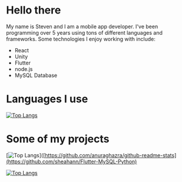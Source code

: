 # **Hello there**

My name is Steven and I am a mobile app developer. I've been programming over 5 years using tons of different languages and frameworks. Some technologies I enjoy working with include:
* React
* Unity
* Flutter
* node.js
* MySQL Database

# **Languages I use**

[![Top Langs](https://github-readme-stats.vercel.app/api/top-langs/?username=sheahann&theme=tokyonight&card_width=1000)](https://github.com/sheahann?tab=repositories)

# **Some of my projects**

[![Top Langs](https://github-readme-stats.vercel.app/api/pin/?username=sheahann&repo=Flutter-MySQL-Python&theme=tokyonight&card_width=1000)]([https://github.com/anuraghazra/github-readme-stats](https://github.com/sheahann/Flutter-MySQL-Python)

[![Top Langs](https://github-readme-stats.vercel.app/api/pin/?username=sheahann&repo=Flutter-MySQL-PHP&theme=tokyonight&card_width=1000)](https://github.com/sheahann/Flutter-MySQL-PHP)
